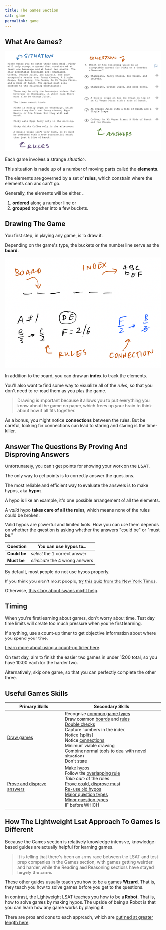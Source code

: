 ```yaml
---
title: The Games Section
cat: game
permalink: game
---
```


## What Are Games?

[![example of a flexi group game][1]][1]

Each game involves a strange *situation*.

This situation is made up of a number of moving parts called the **elements**.

The elements are governed by a set of **rules**, which constrain where the elements can and can't go.

Generally, the elements will be either...

1. **ordered** along a number line or
2. **grouped** together into a few buckets. 

## Drawing The Game

You first step, in playing any game, is to draw it.

Depending on the game's type, the buckets or the number line serve as the **board**.

![example of a order game drawing][2]

In addition to the board, you can draw an **index** to track the elements.

You'll also want to find some way to visualize all of the *rules*, so that you don't need to re-read them as you play the game.

> Drawing is important because it allows you to put everything you know about the game on paper, which frees up your brain to think about how it all fits together.

As a bonus, you might notice **connections** between the rules. But be careful, looking for connections can lead to staring and staring is the time-killer.

## Answer The Questions By Proving And Disproving Answers

Unfortunately, you can't get points for showing your work on the LSAT. 

The only way to get points is to correctly answer the questions.

The most reliable and efficient way to evaluate the answers is to make hypos, aka **hypos**.

A hypo is like an example, it's one possible arrangement of all the elements.

A *valid* hypo **takes care of all the rules**, which means none of the rules could be broken.

Valid hypos are powerful and limited tools. How you can use them depends on whether the question is asking whether the answers "could be" or "must be."

Question | You can use hypos to...
-- | --
**Could be** | *select* the 1 correct answer
**Must be** | *eliminate* the 4 wrong answers

By default, most people do not use hypos properly.

If you think you aren't most people, [try this quiz from the New York Times][nyt].

Otherwise, [this story about swans might help][swan].

## Timing

When you're first learning about games, don't worry about time. Test day time limits will create too much pressure when you're first learning.

If anything, use a count-up timer to get objective information about where you spend your time.

[Learn more about using a count-up timer here][countup].

On test day, aim to finish the easier two games in under 15:00 total, so you have 10:00 each for the harder two.

Alternatively, skip one game, so that you can perfectly complete the other three.

## Useful Games Skills

Primary Skills | Secondary Skills
-- | --
[Draw games][visualize] | Recognize [common game types][types] <br> Draw common [boards][types] and [rules] <br> [Double checks][check] <br> Capture numbers in the index <br> Notice [splits] <br> Notice [connections] <br> Minimum viable drawing <br> Combine normal tools to deal with novel situations <br> Don't stare
[Prove and disprove answers][points] | [Make hypos][make] <br> Follow the [overlapping rule][overlap] <br> *Take care* of the rules <br> [Prove could, disprove must][use] <br> [Re-use old hypos][reuse] <br> [Major question types][major] <br> [Minor question types][minor] <br> IF before WHICH

## How The Lightweight Lsat Approach To Games Is Different

Because the Games section is relatively knowledge intensive, knowledge-based guides are actually helpful for learning games. 

> It is telling that there's been an arms race between the LSAT and test prep companies in the Games section, with games getting weirder and harder, while the Reading and Reasoning sections have stayed largely the same.

These other guides usually teach you how to be a games **Wizard**. That is, they teach you how to solve games before you get to the questions.

In contrast, the Lightweight LSAT teaches you how to be a **Robot**. That is, how to solve games by making hypos. The upside of being a Robot is that you can learn how any game works by playing it.

There are pros and cons to each approach, which are [outlined at greater length here][wiz].

[1]: assets/images/LGanatomy.png
[2]: assets/images/setup.png
[wiz]: game/wizards.html
[questions]: game/questions.html
[swan]: game/swan.html
[countup]: time/laps.html
[visualize]: game/visualize.html
[points]: game/points.html
[types]: game/types.html
[rules]: game/rules.html
[make]: game/make.html
[use]: game/use.html
[check]: game/check.html
[major]: game/questions.html#list
[minor]: game/questions.html#dominos
[reuse]: game/hypo2.html
[overlap]: game/hypo1.html
[connections]: game/connections.html
[nyt]: https://www.nytimes.com/interactive/2015/07/03/upshot/a-quick-puzzle-to-test-your-problem-solving.html
